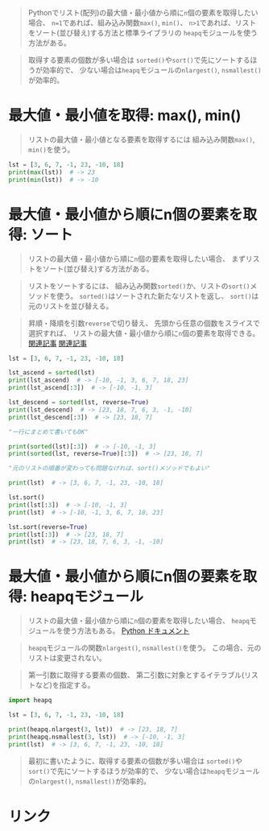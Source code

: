 > Pythonでリスト(配列)の最大値・最小値から順に`n`個の要素を取得したい場合、
  `n=1`であれば、組み込み関数`max()`, `min()`、
  `n>1`であれば、リストをソート(並び替え)する方法と標準ライブラリの
  `heapq`モジュールを使う方法がある。

> 取得する要素の個数が多い場合は
  `sorted()`や`sort()`で先にソートするほうが効率的で、
  少ない場合は`heapq`モジュールの`nlargest()`, `nsmallest()`が効率的。

# 最大値・最小値を取得: max(), min()

> リストの最大値・最小値となる要素を取得するには
  組み込み関数`max()`, `min()`を使う。

```python
lst = [3, 6, 7, -1, 23, -10, 18]
print(max(lst))  # -> 23
print(min(lst))  # -> -10
```

# 最大値・最小値から順にn個の要素を取得: ソート

> リストの最大値・最小値から順に`n`個の要素を取得したい場合、
  まずリストをソート(並び替え)する方法がある。

> リストをソートするには、
  組み込み関数`sorted()`か、リストの`sort()`メソッドを使う。
> `sorted()`はソートされた新たなリストを返し、
  `sort()`は元のリストを並び替える。

> 昇順・降順を引数`reverse`で切り替え、
  先頭から任意の個数をスライスで選択すれば、
  リストの最大値・最小値から順に`n`個の要素を取得できる。
[関連記事](https://note.nkmk.me/python-list-sort-sorted/)
[関連記事](https://note.nkmk.me/python-slice-usage/)

```python
lst = [3, 6, 7, -1, 23, -10, 18]

lst_ascend = sorted(lst)
print(lst_ascend)  # -> [-10, -1, 3, 6, 7, 18, 23]
print(lst_ascend[:3])  # -> [-10, -1, 3]

lst_descend = sorted(lst, reverse=True)
print(lst_descend)  # -> [23, 18, 7, 6, 3, -1, -10]
print(lst_descend[:3])  # -> [23, 18, 7]

"一行にまとめて書いてもOK"

print(sorted(lst)[:3])  # -> [-10, -1, 3]
print(sorted(lst, reverse=True)[:3])  # -> [23, 18, 7]

"元のリストの順番が変わっても問題なければ、sort()メソッドでもよい"

print(lst)  # -> [3, 6, 7, -1, 23, -10, 18]

lst.sort()
print(lst[:3])  # -> [-10, -1, 3]
print(lst)  # -> [-10, -1, 3, 6, 7, 18, 23]

lst.sort(reverse=True)
print(lst[:3])  # -> [23, 18, 7]
print(lst)  # -> [23, 18, 7, 6, 3, -1, -10]
```

# 最大値・最小値から順にn個の要素を取得: heapqモジュール

> リストの最大値・最小値から順に`n`個の要素を取得したい場合、
  `heapq`モジュールを使う方法もある。
[Python ドキュメント](https://docs.python.org/ja/3/library/heapq.html)

> `heapq`モジュールの関数`nlargest()`, `nsmallest()`を使う。
  この場合、元のリストは変更されない。

> 第一引数に取得する要素の個数、
  第二引数に対象とするイテラブル(リストなど)を指定する。

```python
import heapq

lst = [3, 6, 7, -1, 23, -10, 18]

print(heapq.nlargest(3, lst))  # -> [23, 18, 7]
print(heapq.nsmallest(3, lst))  # -> [-10, -1, 3]
print(lst)  # -> [3, 6, 7, -1, 23, -10, 18]
```

> 最初に書いたように、取得する要素の個数が多い場合は
  `sorted()`や`sort()`で先にソートするほうが効率的で、
  少ない場合は`heapq`モジュールの`nlargest()`, `nsmallest()`が効率的。

# リンク

[](https://note.nkmk.me/python-max-min-heapq-nlargest-nsmallest/)
